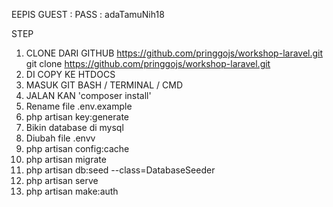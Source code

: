 EEPIS GUEST :
PASS : adaTamuNih18

STEP
1. CLONE DARI GITHUB https://github.com/pringgojs/workshop-laravel.git
    git clone https://github.com/pringgojs/workshop-laravel.git
2. DI COPY KE HTDOCS
3. MASUK GIT BASH / TERMINAL / CMD
4. JALAN KAN 'composer install'
5. Rename file .env.example 
6. php artisan key:generate
7. Bikin database di mysql
8. Diubah file .envv 
9. php artisan config:cache
9. php artisan migrate
10. php artisan db:seed --class=DatabaseSeeder
11. php artisan serve
12. php artisan make:auth
